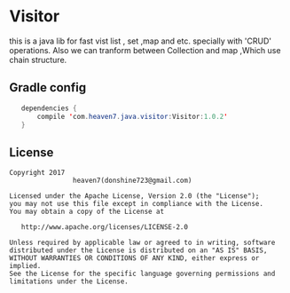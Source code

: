 # Visitor
this is a java lib for fast vist list , set ,map and etc. specially with 'CRUD' operations.
Also we can tranform between  Collection and map ,Which use chain structure.


## Gradle config

```java
   dependencies {
       compile 'com.heaven7.java.visitor:Visitor:1.0.2'
   }
```


## License

    Copyright 2017  
                    heaven7(donshine723@gmail.com)

    Licensed under the Apache License, Version 2.0 (the "License");
    you may not use this file except in compliance with the License.
    You may obtain a copy of the License at

       http://www.apache.org/licenses/LICENSE-2.0

    Unless required by applicable law or agreed to in writing, software
    distributed under the License is distributed on an "AS IS" BASIS,
    WITHOUT WARRANTIES OR CONDITIONS OF ANY KIND, either express or implied.
    See the License for the specific language governing permissions and
    limitations under the License.
